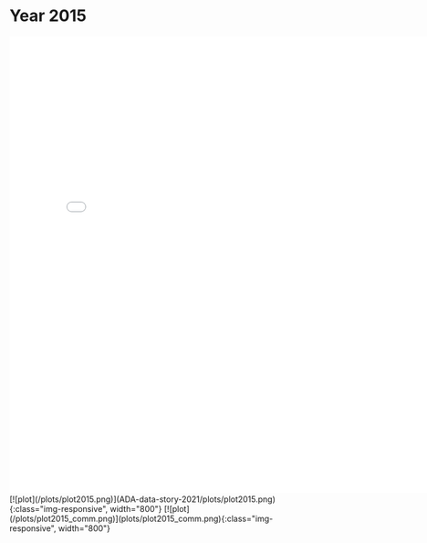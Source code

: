 # Year 2015
<embed type="text/html" src="plots/plot2015_750.html" width="800" height="800">
[![plot](/plots/plot2015.png)](ADA-data-story-2021/plots/plot2015.png){:class="img-responsive", width="800"}
[![plot](/plots/plot2015_comm.png)](plots/plot2015_comm.png){:class="img-responsive", width="800"}
